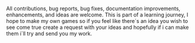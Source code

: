 All contributions, bug reports, bug fixes, documentation improvements, enhancements, and ideas are welcome.
This is part of a learning journey, I hope to make my own games so if you feel like there´s an idea you wish to see come true
create a request with your ideas and hopefully if i can make them i´ll try and send you my work.

